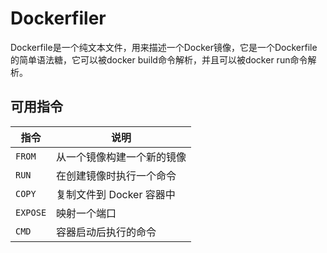 # Dockerfiler

Dockerfile是一个纯文本文件，用来描述一个Docker镜像，它是一个Dockerfile的简单语法糖，它可以被docker build命令解析，并且可以被docker run命令解析。

## 可用指令

指令|说明
-|-
`FROM`|从一个镜像构建一个新的镜像
`RUN`|在创建镜像时执行一个命令
`COPY`|复制文件到 Docker 容器中
`EXPOSE`|映射一个端口
`CMD`|容器启动后执行的命令